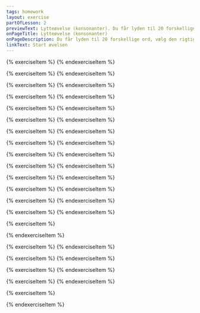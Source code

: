 ```yaml
---
tags: homework
layout: exercise
partOfLesson: 2
previewText: Lytteøvelse (konsonanter). Du får lyden til 20 forskellige ord, vælg den rigtige stavemåde.
onPageTitle: Lytteøvelse (konsonanter)
onPageDescription: Du får lyden til 20 forskellige ord, vælg den rigtige stavemåde.
linkText: Start øvelsen
---
```


{% exerciseItem %}
<image-illustration data-file="body/nukik.png"></image-illustration>
<audio-player data-file="body/nukik.mp3"></audio-player>
<multi-choice data-label="Qanoq allattarpaat?" data-type="radio" data-options="nugit, nukik" data-validation="2"></multi-choice>
<feedback-message data-content="Nukik betyder muskel"></feedback-message>
{% endexerciseItem %}

{% exerciseItem %}
<image-illustration data-file="family/nuka.png"></image-illustration>
<audio-player data-file="family/nuka.mp3"></audio-player>
<multi-choice data-label="Qanoq allattarpaat?" data-type="radio" data-options="nuka, nukat" data-validation="1"></multi-choice>
<feedback-message data-content="Nuka betyder lillebror eller lillesøster (til en af det samme køn)"></feedback-message>
{% endexerciseItem %}

{% exerciseItem %}
<image-illustration data-file="body/naat.png"></image-illustration>
<audio-player data-file="body/naat.mp3"></audio-player>
<multi-choice data-label="Qanoq allattarpaat?" data-type="radio" data-options="naat, naak" data-validation="1"></multi-choice>
<feedback-message data-content="Naat betyder mave"></feedback-message>
{% endexerciseItem %}

{% exerciseItem %}
<image-illustration data-file="clothes/atisat.png"></image-illustration>
<audio-player data-file="clothes/atisat.mp3"></audio-player>
<multi-choice data-label="Qanoq allattarpaat?" data-type="radio" data-options="atisat, asitat" data-validation="1"></multi-choice>
<feedback-message data-content="Atisat betyder tøj"></feedback-message>
{% endexerciseItem %}

{% exerciseItem %}
<image-illustration data-file="family/angut.png"></image-illustration>
<audio-player data-file="family/angut.mp3"></audio-player>
<multi-choice data-label="Qanoq allattarpaat?" data-type="radio" data-options="angut, anguk" data-validation="1"></multi-choice>
<feedback-message data-content="Angut betyder mand"></feedback-message>
{% endexerciseItem %}

{% exerciseItem %}
<image-illustration data-file="family/nuunu.png"></image-illustration>
<audio-player data-file="family/nuunu.mp3"></audio-player>
<multi-choice data-label="Qanoq allattarpaat?" data-type="radio" data-options="nuunuk, nuunu" data-validation="2"></multi-choice>
<feedback-message data-content="Nuunu betyder baby, det er også et typisk pigenavn"></feedback-message>
{% endexerciseItem %}

{% exerciseItem %}
<image-illustration data-file="body/sakiak.png"></image-illustration>
<audio-player data-file="body/sakiak.mp3"></audio-player>
<multi-choice data-label="Qanoq allattarpaat?" data-type="radio" data-options="sagiak, sakiak" data-validation="2"></multi-choice>
<feedback-message data-content="Sakiak betyder brystkasse"></feedback-message>
{% endexerciseItem %}

{% exerciseItem %}
<image-illustration data-file="body/tui.png"></image-illustration>
<audio-player data-file="body/tui.mp3"></audio-player>
<multi-choice data-label="Qanoq allattarpaat?" data-type="radio" data-options="tui, dui" data-validation="1"></multi-choice>
<feedback-message data-content="Tui betyder skulder"></feedback-message>
{% endexerciseItem %}

{% exerciseItem %}
<image-illustration data-file="body/isi.png"></image-illustration>
<audio-player data-file="body/isi.mp3"></audio-player>
<multi-choice data-label="Qanoq allattarpaat?" data-type="radio" data-options="isi, iti" data-validation="1"></multi-choice>
<feedback-message data-content="Isi betyder øje"></feedback-message>
{% endexerciseItem %}

{% exerciseItem %}
<image-illustration data-file="nature/tuttu.png"></image-illustration>
<audio-player data-file="nature/tuttu.mp3"></audio-player>
<multi-choice data-label="Qanoq allattarpaat?" data-type="radio" data-options="tuttu, tukku" data-validation="1"></multi-choice>
<feedback-message data-content="Tuttu betyder rensdyr"></feedback-message>
{% endexerciseItem %}

{% exerciseItem %}
<image-illustration data-file="family/anaana.png"></image-illustration>
<audio-player data-file="family/anaana.mp3"></audio-player>
<multi-choice data-label="Qanoq allattarpaat?" data-type="radio" data-options="anaana, anaanat" data-validation="1"></multi-choice>
<feedback-message data-content="Anaana betyder mor"></feedback-message>
{% endexerciseItem %}

{% exerciseItem %}
<image-illustration data-file="family/ataata.png"></image-illustration>
<audio-player data-file="family/ataata.mp3"></audio-player>
<multi-choice data-label="Qanoq allattarpaat?" data-type="radio" data-options="adaada, ataata" data-validation="2"></multi-choice>
<feedback-message data-content="Ataata betyder far"></feedback-message>
{% endexerciseItem %}

{% exerciseItem %}
<image-illustration data-file="family/ani.png"></image-illustration>
<audio-player data-file="family/ani.mp3"></audio-player>
<multi-choice data-label="Qanoq allattarpaat?" data-type="radio" data-options="ani, aki" data-validation="1"></multi-choice>
<feedback-message data-content="Ani betyder storebror (til en lillesøster)"></feedback-message>
{% endexerciseItem %}

{% exerciseItem %}
<image-illustration data-file="stuff/can.png"></image-illustration>
<audio-player data-file="stuff/kanni.mp3"></audio-player>
<multi-choice data-label="Qanoq allattarpaat?" data-type="radio" data-options="tanni, kanni" data-validation="2"></multi-choice>
<feedback-message data-content="Kanni betyder kande (det er et låneord)"></feedback-message>
{% endexerciseItem %}

{% exerciseItem %}

<audio-player data-file="body/kukik.mp3"></audio-player>
<multi-choice data-label="Qanoq allattarpaat?" data-type="radio" data-options="kukit, kukik" data-validation="2"></multi-choice>
<feedback-message data-content="Kukik betyder negl"></feedback-message>
{% endexerciseItem %}

{% exerciseItem %}
<image-illustration data-file="stuff/thermometer.png"></image-illustration>
<audio-player data-file="stuff/kiassiut.mp3"></audio-player>
<multi-choice data-label="Qanoq allattarpaat?" data-type="radio" data-options="kiassiut, tiassiuk" data-validation="1"></multi-choice>
<feedback-message data-content="Kiassiut betyder termometer"></feedback-message>
{% endexerciseItem %}

{% exerciseItem %}
<image-illustration data-file="stuff/cleaning.png"></image-illustration>
<audio-player data-file="stuff/asaat.mp3"></audio-player>
<multi-choice data-label="Qanoq allattarpaat?" data-type="radio" data-options="asaat, allaat" data-validation="1"></multi-choice>
<feedback-message data-content="Asaat betyder klud"></feedback-message>
{% endexerciseItem %}

{% exerciseItem %}
<image-illustration data-file="nature/aasiak.png"></image-illustration>
<audio-player data-file="nature/aasiak.mp3"></audio-player>
<multi-choice data-label="Qanoq allattarpaat?" data-type="radio" data-options="aasiak, aasiaat" data-validation="1"></multi-choice>
<feedback-message data-content="Aasiak betyder edderkop"></feedback-message>
{% endexerciseItem %}

{% exerciseItem %}
<image-illustration data-file="nature/saarullik.jpg"></image-illustration>
<audio-player data-file="nature/saarullik.mp3"></audio-player>
<multi-choice data-label="Qanoq allattarpaat?" data-type="radio" data-options="saaruklik, saarullik" data-validation="2"></multi-choice>
<feedback-message data-content="Saarullik betyder torsk"></feedback-message>
{% endexerciseItem %}

{% exerciseItem %}

<audio-player data-file="language/tuluttut.mp3"></audio-player>
<multi-choice data-label="Qanoq allattarpaat?" data-type="radio" data-options="tuluttut, tulluttut" data-validation="1"></multi-choice>
<feedback-message data-content="Tuluttut betyder engelsk"></feedback-message>
{% endexerciseItem %}
